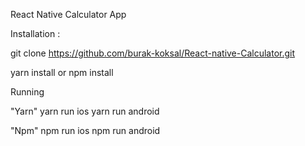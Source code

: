 
React Native Calculator App

Installation :

git clone https://github.com/burak-koksal/React-native-Calculator.git

yarn install  or npm install

Running

"Yarn" 
yarn run ios
yarn run android 

"Npm"
npm run ios 
npm run android

